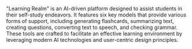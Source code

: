 "Learning Realm" is an AI-driven platform designed to assist students in their self-study endeavors. It features six key models that provide various forms of support, including generating flashcards, summarizing text, creating questions, converting text to speech, and checking grammar. These tools are crafted to facilitate an effective learning environment by leveraging modern AI technologies and user-centric design principles.
